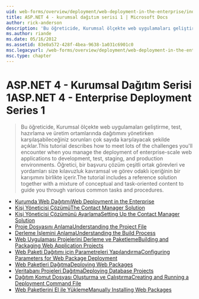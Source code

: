 ```yaml
---
uid: web-forms/overview/deployment/web-deployment-in-the-enterprise/index
title: ASP.NET 4 - kurumsal dağıtım serisi 1 | Microsoft Docs
author: rick-anderson
description: 'Bu öğreticide, Kurumsal ölçekte web uygulamaları geliştir dağıtımını yönetirken karşılaşabileceğiniz sorunları çok sayıda karşılamak üzere açıklar...'
ms.author: riande
ms.date: 05/16/2012
ms.assetid: 83e0a572-428f-4bea-9638-1a031c6901c0
msc.legacyurl: /web-forms/overview/deployment/web-deployment-in-the-enterprise
msc.type: chapter
---
```

<a name="aspnet-4---enterprise-deployment-series-1"></a><span data-ttu-id="61373-103">ASP.NET 4 - Kurumsal Dağıtım Serisi 1</span><span class="sxs-lookup"><span data-stu-id="61373-103">ASP.NET 4 - Enterprise Deployment Series 1</span></span>
====================
> <span data-ttu-id="61373-104">Bu öğreticide, Kurumsal ölçekte web uygulamaları geliştirme, test, hazırlama ve üretim ortamlarında dağıtımını yönetirken karşılaşabileceğiniz sorunları çok sayıda karşılayacak şekilde açıklar.</span><span class="sxs-lookup"><span data-stu-id="61373-104">This tutorial describes how to meet lots of the challenges you'll encounter when you manage the deployment of enterprise-scale web applications to development, test, staging, and production environments.</span></span> <span data-ttu-id="61373-105">Öğretici, bir başvuru çözüm çeşitli ortak görevleri ve yordamları size kılavuzluk kavramsal ve görev odaklı içeriğinin bir karışımını birlikte içerir.</span><span class="sxs-lookup"><span data-stu-id="61373-105">The tutorial includes a reference solution together with a mixture of conceptual and task-oriented content to guide you through various common tasks and procedures.</span></span>


- [<span data-ttu-id="61373-106">Kurumda Web Dağıtımı</span><span class="sxs-lookup"><span data-stu-id="61373-106">Web Deployment in the Enterprise</span></span>](web-deployment-in-the-enterprise.md)
- [<span data-ttu-id="61373-107">Kişi Yöneticisi Çözümü</span><span class="sxs-lookup"><span data-stu-id="61373-107">The Contact Manager Solution</span></span>](the-contact-manager-solution.md)
- [<span data-ttu-id="61373-108">Kişi Yöneticisi Çözümünü Ayarlama</span><span class="sxs-lookup"><span data-stu-id="61373-108">Setting Up the Contact Manager Solution</span></span>](setting-up-the-contact-manager-solution.md)
- [<span data-ttu-id="61373-109">Proje Dosyasını Anlama</span><span class="sxs-lookup"><span data-stu-id="61373-109">Understanding the Project File</span></span>](understanding-the-project-file.md)
- [<span data-ttu-id="61373-110">Derleme İşlemini Anlama</span><span class="sxs-lookup"><span data-stu-id="61373-110">Understanding the Build Process</span></span>](understanding-the-build-process.md)
- [<span data-ttu-id="61373-111">Web Uygulaması Projelerini Derleme ve Paketleme</span><span class="sxs-lookup"><span data-stu-id="61373-111">Building and Packaging Web Application Projects</span></span>](building-and-packaging-web-application-projects.md)
- [<span data-ttu-id="61373-112">Web Paketi Dağıtımı için Parametreleri Yapılandırma</span><span class="sxs-lookup"><span data-stu-id="61373-112">Configuring Parameters for Web Package Deployment</span></span>](configuring-parameters-for-web-package-deployment.md)
- [<span data-ttu-id="61373-113">Web Paketleri Dağıtma</span><span class="sxs-lookup"><span data-stu-id="61373-113">Deploying Web Packages</span></span>](deploying-web-packages.md)
- [<span data-ttu-id="61373-114">Veritabanı Projeleri Dağıtma</span><span class="sxs-lookup"><span data-stu-id="61373-114">Deploying Database Projects</span></span>](deploying-database-projects.md)
- [<span data-ttu-id="61373-115">Dağıtım Komut Dosyası Oluşturma ve Çalıştırma</span><span class="sxs-lookup"><span data-stu-id="61373-115">Creating and Running a Deployment Command File</span></span>](creating-and-running-a-deployment-command-file.md)
- [<span data-ttu-id="61373-116">Web Paketlerini El ile Yükleme</span><span class="sxs-lookup"><span data-stu-id="61373-116">Manually Installing Web Packages</span></span>](manually-installing-web-packages.md)
